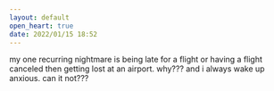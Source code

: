 ```yaml
---
layout: default
open_heart: true
date: 2022/01/15 18:52
---
```


my one recurring nightmare is being late for a flight or having a flight canceled then getting lost at an airport. why??? and i always wake up anxious. can it not???
